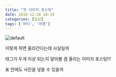 ```yaml
---
title: "첫 이미지 포스팅"
date: 2018-12-28 18:19
categories: [일상]
tags: ['바다', '여행']
---
```



![default](https://user-images.githubusercontent.com/13237010/50510405-dda9a700-0acc-11e9-8bf4-c781c6b3eb25.JPG)


이렇게 하면 올라간다는데 사실일까

태그가 두개 이상 되는지 알아볼 겸 올리는 이미지 포스팅!!!

표 안에도 사진을 넣을 수 있을까


